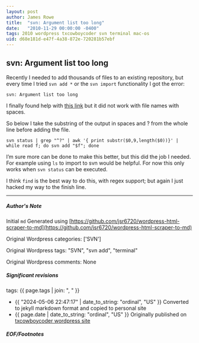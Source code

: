 ```yaml
---
layout: post
author: James Rowe
title:  "svn: Argument list too long"
date:   "2010-11-29 00:00:00 -0400"
tags: 2010 wordpress txcowboycoder svn terminal mac-os
uid: d68e181d-e47f-4a38-872e-720281b57ebf
---
```



## svn: Argument list too long


Recently I needed to add thousands of files to an existing repository, but every time I tried `svn add *` or the `svn import` functionality I got the error: 


`svn: Argument list too long`


I finally found help with [this link](http://www.arraystudio.com/as-workshop/how-to-add-multiple-files-to-subversion.html) but it did not work with file names with spaces.


So below I take the substring of the output in spaces and ? from the whole line before adding the file.



```
svn status | grep "^?" | awk '{ print substr($0,9,length($0))}' | while read f; do svn add "$f"; done

```

I’m sure more can be done to make this better, but this did the job I needed. For example using `ls` to import to svn would be helpful. For now this only works when `svn status` can be executed.


I think `find` is the best way to do this, with regex support; but again I just hacked my way to the finish line.




---

##### Author's Note

Initial `md` Generated using [https://github.com/jsr6720/wordpress-html-scraper-to-md](https://github.com/jsr6720/wordpress-html-scraper-to-md)

Original Wordpress categories: ['SVN']

Original Wordpress tags: "SVN", "svn add", "terminal"

Original Wordpress comments: None

##### Significant revisions

tags: {{ page.tags | join: ", " }} <!-- todo move this somewhere -->

- {{ "2024-05-06 22:47:17" | date_to_string: "ordinal", "US" }} Converted to jekyll markdown format and copied to personal site
- {{ page.date | date_to_string: "ordinal", "US" }} Originally published on [txcowboycoder wordpress site](https://txcowboycoder.wordpress.com/2010/11/29/svn-argument-list-too-long/)

##### EOF/Footnotes

